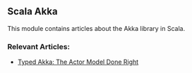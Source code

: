 ## Scala Akka

This module contains articles about the Akka library in Scala.

### Relevant Articles:

- [Typed Akka: The Actor Model Done Right](https://www.baeldung.com/scala/typed-akka)
